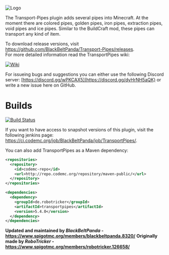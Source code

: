![Logo](https://media.discordapp.net/attachments/985954336247013416/985955570236395571/TransportPipes.gif)

The Transport-Pipes plugin adds several pipes into Minecraft. At the moment there are colored pipes, golden pipes, iron pipes, extraction pipes, void pipes and ice pipes. Similar to the BuildCraft mod, these pipes can transport any kind of item.

To download release versions, visit https://github.com/BlackBeltPanda/Transport-Pipes/releases.  
For more detailed information read the TransportPipes wiki:

<a href="https://github.com/BlackBeltPanda/Transport-Pipes/wiki">![Wiki](https://cdn.discordapp.com/attachments/315609061859131392/340971064937152512/Logomakr_5JxOqW.png)</a>

For issueing bugs and suggestions you can either use the following Discord server:
[https://discord.gg/wPKCAX5](https://discord.gg/dyHrNH5aQK)
or write a new issue here on GitHub.
# Builds

<a href="http://ci.codemc.org/job/BlackBeltPanda/job/TransportPipes">![Build Status](http://ci.codemc.org/job/BlackBeltPanda/job/TransportPipes/badge/icon)</a>

If you want to have access to snapshot versions of this plugin, visit the following jenkins page: https://ci.codemc.org/job/BlackBeltPanda/job/TransportPipes/.

You can also add TransportPipes as a Maven dependency:
```xml
<repositories>
  <repository>
    <id>codemc-repo</id>
    <url>http://repo.codemc.org/repository/maven-public/</url>
  </repository>
</repositories>

<dependencies>
  <dependency>
    <groupId>de.robotricker</groupId>
    <artifactId>transportpipes</artifactId>
    <version>5.4.0</version>
  </dependency>
</dependencies>
```

__Updated and maintained by *BlackBeltPanda* - https://www.spigotmc.org/members/blackbeltpanda.8320/__
__Originally made by *RoboTricker* - https://www.spigotmc.org/members/robotricker.126658/__
